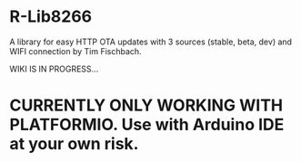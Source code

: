 # R-Lib8266
A library for easy HTTP OTA updates with 3 sources (stable, beta, dev) and WIFI connection by Tim Fischbach.

WIKI IS IN PROGRESS...

# CURRENTLY ONLY WORKING WITH PLATFORMIO. Use with Arduino IDE at your own risk.
